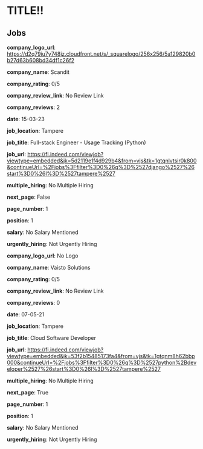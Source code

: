 # TITLE!!
## Jobs
**company_logo_url**: https://d2q79iu7y748jz.cloudfront.net/s/_squarelogo/256x256/5a129820b0b27d63b608bd34df1c26f2

**company_name**: Scandit

**company_rating**: 0/5

**company_review_link**: No Review Link

**company_reviews**: 2

**date**: 15-03-23

**job_location**: Tampere

**job_title**: Full-stack Engineer - Usage Tracking (Python)

**job_url**: https://fi.indeed.com/viewjob?viewtype=embedded&jk=5d2119e1f4d929b4&from=vjs&tk=1gtqnlvtsir0k800&continueUrl=%2Fjobs%3Ffilter%3D0%26q%3D%2527django%2527%26start%3D0%26l%3D%2527tampere%2527

**multiple_hiring**: No Multiple Hiring

**next_page**: False

**page_number**: 1

**position**: 1

**salary**: No Salary Mentioned

**urgently_hiring**: Not Urgently Hiring


**company_logo_url**: No Logo

**company_name**: Vaisto Solutions

**company_rating**: 0/5

**company_review_link**: No Review Link

**company_reviews**: 0

**date**: 07-05-21

**job_location**: Tampere

**job_title**: Cloud Software Developer

**job_url**: https://fi.indeed.com/viewjob?viewtype=embedded&jk=53f2b15485173fa4&from=vjs&tk=1gtqnm8h62bbp000&continueUrl=%2Fjobs%3Ffilter%3D0%26q%3D%2527python%2Bdeveloper%2527%26start%3D0%26l%3D%2527tampere%2527

**multiple_hiring**: No Multiple Hiring

**next_page**: True

**page_number**: 1

**position**: 1

**salary**: No Salary Mentioned

**urgently_hiring**: Not Urgently Hiring



